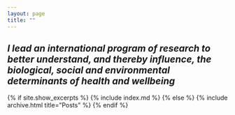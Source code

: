 ```yaml
---
layout: page
title: ""
---
```


## _I lead an international program of research to better understand, and thereby influence, the biological, social and environmental determinants of health and wellbeing_

{% if site.show_excerpts %}
  {% include index.md %}
{% else %}
  {% include archive.html title="Posts" %}
{% endif %}
  

